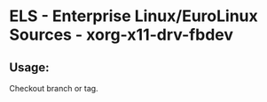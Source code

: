 # ELS - Enterprise Linux/EuroLinux Sources - xorg-x11-drv-fbdev 
## Usage:
  Checkout branch or tag.
